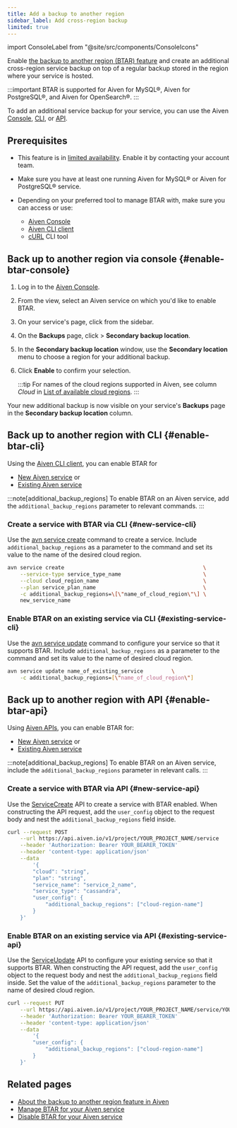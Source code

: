 ```yaml
---
title: Add a backup to another region
sidebar_label: Add cross-region backup
limited: true
---
```


import ConsoleLabel from "@site/src/components/ConsoleIcons"

Enable [the backup to another region (BTAR) feature](/docs/platform/concepts/backup-to-another-region) and create an additional cross-region service backup on top of a regular backup stored in the region where your service is hosted.

:::important
BTAR is supported for Aiven for MySQL®, Aiven for PostgreSQL®, and Aiven for OpenSearch®.
:::

To add an additional service backup for your service, you can use the Aiven
[Console](#enable-btar-console), [CLI](#enable-btar-cli), or [API](#enable-btar-api).

## Prerequisites

- This feature is in [limited availability](/docs/platform/concepts/beta_services).
  Enable it by contacting your account team.
- Make sure you have at least one running Aiven for MySQL® or Aiven for PostgreSQL® service.
- Depending on your preferred tool to manage BTAR with, make sure you can access or use:

  - [Aiven Console](https://console.aiven.io/)
  - [Aiven CLI client](/docs/tools/cli)
  - [cURL](https://curl.se/download.html) CLI tool

## Back up to another region via console {#enable-btar-console}

1. Log in to the [Aiven Console](https://console.aiven.io/).
1. From the <ConsoleLabel name="serviceusers"/> view, select an Aiven service on
   which you'd like to enable BTAR.
1. On your service's page, click <ConsoleLabel name="backups"/> from the sidebar.
1. On the **Backups** page, click <ConsoleLabel name="actions"/> >
   **Secondary backup location**.
1. In the **Secondary backup location** window, use the **Secondary location** menu to
   choose a region for your additional backup.
1. Click **Enable** to confirm your selection.

   :::tip
   For names of the cloud regions supported in Aiven, see column *Cloud* in
   [List of available cloud regions](/docs/platform/reference/list_of_clouds).
   :::

Your new additional backup is now visible on your service's **Backups** page in the
**Secondary backup location** column.

## Back up to another region with CLI {#enable-btar-cli}

Using the [Aiven CLI client](/docs/tools/cli), you can enable BTAR for

- [New Aiven service](#new-service-cli) or
- [Existing Aiven service](#existing-service-cli)

:::note[additional_backup_regions]
To enable BTAR on an Aiven service, add the `additional_backup_regions`
parameter to relevant commands.
:::

### Create a service with BTAR via CLI {#new-service-cli}

Use the [avn service create](/docs/tools/cli/service-cli) command to create a
service. Include `additional_backup_regions` as a parameter to the command and set its
value to the name of the desired cloud region.

```bash
avn service create                                            \
    --service-type service_type_name                          \
    --cloud cloud_region_name                                 \
    --plan service_plan_name                                  \
    -c additional_backup_regions=\[\"name_of_cloud_region\"\] \
    new_service_name
```

### Enable BTAR on an existing service via CLI {#existing-service-cli}

Use the [avn service update](/docs/tools/cli/service-cli) command to configure your
service so that it supports BTAR. Include `additional_backup_regions` as a parameter to
the command and set its value to the name of desired cloud region.

```bash
avn service update name_of_existing_service         \
    -c additional_backup_regions=[\"name_of_cloud_region\"]
```

## Back up to another region with API {#enable-btar-api}

Using [Aiven APIs](/docs/tools/api), you can enable BTAR for:

- [New Aiven service](#new-service-api) or
- [Existing Aiven service](#existing-service-api)

:::note[additional_backup_regions]
To enable BTAR on an Aiven service, include the `additional_backup_regions`
parameter in relevant calls.
:::

### Create a service with BTAR via API {#new-service-api}

Use the [ServiceCreate](https://api.aiven.io/doc/#tag/Service/operation/ServiceCreate) API
to create a service with BTAR enabled. When constructing the API request, add the
`user_config` object to the request body and nest the `additional_backup_regions`
field inside.

```bash
curl --request POST                                                    \
    --url https://api.aiven.io/v1/project/YOUR_PROJECT_NAME/service    \
    --header 'Authorization: Bearer YOUR_BEARER_TOKEN'                 \
    --header 'content-type: application/json'                          \
    --data
        '{
        "cloud": "string",
        "plan": "string",
        "service_name": "service_2_name",
        "service_type": "cassandra",
        "user_config": {
            "additional_backup_regions": ["cloud-region-name"]
        }
    }'
```

### Enable BTAR on an existing service via API {#existing-service-api}

Use the [ServiceUpdate](https://api.aiven.io/doc/#tag/Service/operation/ServiceUpdate) API
to configure your existing service so that it supports BTAR. When constructing the API
request, add the `user_config` object to the request body and nest the
`additional_backup_regions` field inside. Set the value of the
`additional_backup_regions` parameter to the name of desired cloud region.

```bash
curl --request PUT                                                                       \
    --url https://api.aiven.io/v1/project/YOUR_PROJECT_NAME/service/YOUR_SERVICE_NAME    \
    --header 'Authorization: Bearer YOUR_BEARER_TOKEN'                 \
    --header 'content-type: application/json'                          \
    --data
        '{
        "user_config": {
            "additional_backup_regions": ["cloud-region-name"]
        }
    }'
```

## Related pages

- [About the backup to another region feature in Aiven](/docs/platform/concepts/backup-to-another-region)
- [Manage BTAR for your Aiven service](/docs/platform/howto/btar/manage-backup-to-another-region)
- [Disable BTAR for your Aiven service](/docs/platform/howto/btar/disable-backup-to-another-region)
